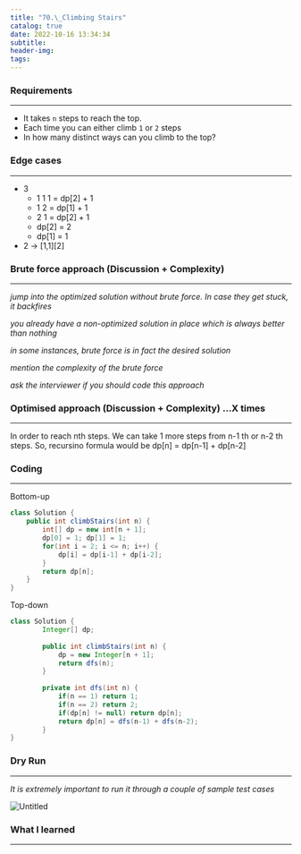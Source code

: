 ```yaml
---
title: "70.\_Climbing Stairs"
catalog: true
date: 2022-10-16 13:34:34
subtitle:
header-img:
tags:
---
```

### **Requirements**

---

- It takes `n` steps to reach the top.
- Each time you can either climb `1` or `2` steps
- In how many distinct ways can you climb to the top?

### **Edge cases**

---

- 3
    - 1 1 1 = dp[2] + 1
    - 1 2 = dp[1] + 1
    - 2 1 = dp[2] + 1
    - dp[2] = 2
    - dp[1] = 1
- 2 → [1,1][2]

### **Brute force approach (Discussion + Complexity)**

---

*jump into the optimized solution without brute force. In case they get stuck, it backfires*

*you already have a non-optimized solution in place which is always better than nothing*

*in some instances, brute force is in fact the desired solution*

*mention the complexity of the brute force*

*ask the interviewer if you should code this approach*

### **Optimised approach (Discussion + Complexity) …X times**

---

In order to reach nth steps. We can take 1 more steps from n-1 th or n-2 th steps. So, recursino formula would be dp[n] = dp[n-1] + dp[n-2]

### **Coding**

---

Bottom-up

```java
class Solution {
    public int climbStairs(int n) {
        int[] dp = new int[n + 1];
        dp[0] = 1; dp[1] = 1;
        for(int i = 2; i <= n; i++) {
            dp[i] = dp[i-1] + dp[i-2];
        }
        return dp[n];
    }
}
```

Top-down

```java
class Solution {
		Integer[] dp;
		
		public int climbStairs(int n) {
		    dp = new Integer[n + 1];
		    return dfs(n);
		}
		
		private int dfs(int n) {
		    if(n == 1) return 1;
		    if(n == 2) return 2;
		    if(dp[n] != null) return dp[n];
		    return dp[n] = dfs(n-1) + dfs(n-2);
		}
}
```

### **Dry Run**

---

*It is extremely important to run it through a couple of sample test cases*

![Untitled](https://s3-us-west-2.amazonaws.com/secure.notion-static.com/decb965d-ab3e-4a7c-9cfb-cf53f6a288a0/Untitled.png)

### What I learned

---
